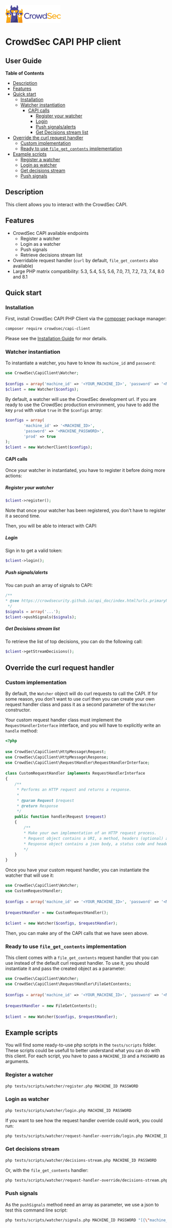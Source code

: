 ![CrowdSec Logo](images/logo_crowdsec.png)
# CrowdSec CAPI PHP client

## User Guide


<!-- START doctoc generated TOC please keep comment here to allow auto update -->
<!-- DON'T EDIT THIS SECTION, INSTEAD RE-RUN doctoc TO UPDATE -->
**Table of Contents**

- [Description](#description)
- [Features](#features)
- [Quick start](#quick-start)
  - [Installation](#installation)
  - [Watcher instantiation](#watcher-instantiation)
    - [CAPI calls](#capi-calls)
      - [Register your watcher](#register-your-watcher)
      - [Login](#login)
      - [Push signals/alerts](#push-signalsalerts)
      - [Get Decisions stream list](#get-decisions-stream-list)
- [Override the curl request handler](#override-the-curl-request-handler)
  - [Custom implementation](#custom-implementation)
  - [Ready to use `file_get_contents` implementation](#ready-to-use-file_get_contents-implementation)
- [Example scripts](#example-scripts)
  - [Register a watcher](#register-a-watcher)
  - [Login as watcher](#login-as-watcher)
  - [Get decisions stream](#get-decisions-stream)
  - [Push signals](#push-signals)

<!-- END doctoc generated TOC please keep comment here to allow auto update -->


## Description

This client allows you to interact with the CrowdSec CAPI.


## Features

- CrowdSec CAPI available endpoints
  - Register a watcher
  - Login as a watcher
  - Push signals
  - Retrieve decisions stream list
- Overridable request handler (`curl` by default, `file_get_contents` also available)
- Large PHP matrix compatibility: 5.3, 5.4, 5.5, 5.6, 7.0, 7.1, 7.2, 7.3, 7.4, 8.0 and 8.1


## Quick start

### Installation

First, install CrowdSec CAPI PHP Client via the [composer](https://getcomposer.org/) package manager:
```bash
composer require crowdsec/capi-client
```

Please see the [Installation Guide](./INSTALLATION_GUIDE.md) for mor details.

### Watcher instantiation

To instantiate a watcher, you have to know its `machine_id` and `password`:

```php
use CrowdSec\CapiClient\Watcher;

$configs = array('machine_id' => '<YOUR_MACHINE_ID>', 'password' => '<MACHINE_PASSWORD>');
$client = new Watcher($configs);

````

By default, a watcher will use the CrowdSec development url. If you are ready to use the CrowdSec production 
environment, you have to add the key `prod` with value `true` in the `$configs` array: 
```php
$configs = array(
        'machine_id' => '<MACHINE_ID>', 
        'password' => '<MACHINE_PASSWORD>',
        'prod' => true
);
$client = new WatcherClient($configs);
```

#### CAPI calls

Once your watcher in instantiated, you have to register it before doing more actions:

##### Register your watcher

```php
$client->register();
```

Note that once your watcher has been registered, you don't have to register it a second time.

Then, you will be able to interact with CAPI:


##### Login

Sign in to get a valid token:

```php
$client->login();
```

##### Push signals/alerts

You can push an array of signals to CAPI:

```php
/**
* @see https://crowdsecurity.github.io/api_doc/index.html?urls.primaryName=CAPI#/watchers/post_signals for fields details
 */
$signals = array('...');
$client->pushSignals($signals);
```

##### Get Decisions stream list

To retrieve the list of top decisions, you can do the following call:

```php
$client->getStreamDecisions();
```


## Override the curl request handler

### Custom implementation

By default, the `Watcher` object will do curl requests to call the CAPI. If for some reason, you don't want to 
use curl then you can create your own request handler class and pass it as a second parameter of the `Watcher` 
constructor. 

Your custom request handler class must implement the `RequestHandlerInterface` interface, and you will have to 
explicitly 
write an `handle` method:

```php
<?php

use CrowdSec\CapiClient\HttpMessage\Request;
use CrowdSec\CapiClient\HttpMessage\Response;
use CrowdSec\CapiClient\RequestHandler\RequestHandlerInterface;

class CustomRequestHandler implements RequestHandlerInterface
{
    /**
     * Performs an HTTP request and returns a response.
     *
     * @param Request $request
     * @return Response
     */
    public function handle(Request $request)
    {
        /**
        * Make your own implementation of an HTTP request process.
        * Request object contains a URI, a method, headers (optional) and parameters (optional).
        * Response object contains a json body, a status code and headers (optional).
        */
    }
}

```

Once you have your custom request handler, you can instantiate the watcher that will use it:

```php
use CrowdSec\CapiClient\Watcher;
use CustomRequestHandler;

$configs = array('machine_id' => '<YOUR_MACHINE_ID>', 'password' => '<MACHINE_PASSWORD>');

$requestHandler = new CustomRequestHandler();

$client = new Watcher($configs, $requestHandler);

```

Then, you can make any of the CAPI calls that we have seen above.


### Ready to use `file_get_contents` implementation

This client comes with a `file_get_contents` request handler that you can use instead of the default curl request 
handler. To use it, you should instantiate it and pass the created object as a parameter: 

```php
use CrowdSec\CapiClient\Watcher;
use CrowdSec\CapiClient\RequestHandler\FileGetContents;

$configs = array('machine_id' => '<YOUR_MACHINE_ID>', 'password' => '<MACHINE_PASSWORD>');

$requestHandler = new FileGetContents();

$client = new Watcher($configs, $requestHandler);

```



## Example scripts


You will find some ready-to-use php scripts in the `tests/scripts` folder. These scripts could be usefull to better 
understand what you can do with this client. For each script, you have to pass a `MACHINE_ID` and a `PASSWORD` as 
arguments.

### Register a watcher

```bash
php tests/scripts/watcher/register.php MACHINE_ID PASSWORD
```

### Login as watcher

```bash
php tests/scripts/watcher/login.php MACHINE_ID PASSWORD
```

If you want to see how the request handler override could work, you could run: 

```bash
php tests/scripts/watcher/request-handler-override/login.php MACHINE_ID PASSWORD
```

### Get decisions stream

```bash
php tests/scripts/watcher/decisions-stream.php MACHINE_ID PASSWORD
```

Or, with the `file_get_contents` handler:

```bash
php tests/scripts/watcher/request-handler-override/decisions-stream.php MACHINE_ID PASSWORD
```

### Push signals

As the `pushSignals` method need an array as parameter, we use a json to test this command line script: 

```bash
php tests/scripts/watcher/signals.php MACHINE_ID PASSWORD "[{\"machine_id\":\"MACHINE_ID\",\"message\":\"Ip 1.1.1.1 performed 'crowdsecurity\/http-path-traversal-probing' (6 events over 29.992437958s) at 2020-11-06 20:14:11.189255784 +0000 UTC m=+52.785061338\",\"scenario\":\"crowdsecurity\/http-path-traversal-probing\",\"scenario_hash\":\"\",\"scenario_version\":\"\",\"source\":{\"id\":1,\"as_name\":\"TEST\",\"cn\":\"FR\",\"ip\":\"1.1.1.1\",\"latitude\":48.9917,\"longitude\":1.9097,\"range\":\"1.1.1.1\/32\",\"scope\":\"test\",\"value\":\"1.1.1.1\"},\"start_at\":\"2020-11-06T20:13:41.196817737Z\",\"stop_at\":\"2020-11-06T20:14:11.189252228Z\"},{\"machine_id\":\"MACHINE_ID\",\"message\":\"Ip 2.2.2.2 performed 'crowdsecurity\/http-probing' (6 events over 29.992437958s) at 2020-11-06 20:14:11.189255784 +0000 UTC m=+52.785061338\",\"scenario\":\"crowdsecurity\/http-probing\",\"scenario_hash\":\"\",\"scenario_version\":\"\",\"source\":{\"id\":2,\"as_name\":\"TEST\",\"cn\":\"FR\",\"ip\":\"2.2.2.2\",\"latitude\":48.9917,\"longitude\":1.9097,\"range\":\"2.2.2.2\/32\",\"scope\":\"test\",\"value\":\"2.2.2.2\"},\"start_at\":\"2020-11-06T20:13:41.196817737Z\",\"stop_at\":\"2020-11-06T20:14:11.189252228Z\"}]"
```
